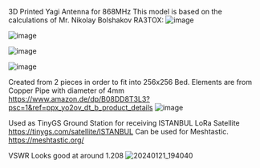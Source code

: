 3D Printed Yagi Antenna for 868MHz 
This model is based on the calculations of Mr. Nikolay Bolshakov RA3TOX:
![image](https://github.com/catalinalb/LoRa-868MHz-6-Elements-Yagi-Antenna/assets/24923533/60bc98a3-33e9-4516-afdf-6eb1e77bb921)

![image](https://github.com/catalinalb/LoRa-868MHz-6-Elements-Yagi-Antenna/assets/24923533/8da50341-672d-4283-8003-05f2b70edb8e)

![image](https://github.com/catalinalb/LoRa-868MHz-6-Elements-Yagi-Antenna/assets/24923533/af64d6c1-33d2-403a-8bdd-fbd720f32d72)

![image](https://github.com/catalinalb/LoRa-868MHz-6-Elements-Yagi-Antenna/assets/24923533/f90e8c3c-61f3-482b-9dbc-164066cd7dca)


Created from 2 pieces in order to fit into 256x256 Bed.
Elements are from Copper Pipe with diameter of 4mm
https://www.amazon.de/dp/B08DD8T3L3?psc=1&ref=ppx_yo2ov_dt_b_product_details
![image](https://github.com/catalinalb/LoRa-868MHz-6-Elements-Yagi-Antenna/assets/24923533/a82f2a2e-06b2-42dc-9380-e61617ffb427)

Used as TinyGS Ground Station for receiving ISTANBUL LoRa Satellite 
https://tinygs.com/satellite/ISTANBUL
Can be used for Meshtastic.
https://meshtastic.org/

VSWR Looks good at around 1.208
![20240121_194040](https://github.com/catalinalb/LoRa-868MHz-6-Elements-Yagi-Antenna/assets/24923533/9a3df57e-bf0b-4064-84c0-217256b63d21)
